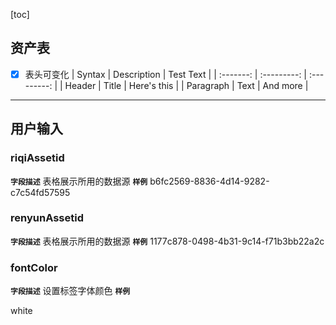 [toc]
## 资产表
+ [x] 表头可变化
   |  Syntax   | Description |  Test Text  |
   | :-------: | :---------: | :---------: |
   |  Header   |    Title    | Here's this |
   | Paragraph |    Text     |  And more   |

---
## 用户输入 
### riqiAssetid
**`字段描述`**
表格展示所用的数据源
**`样例`**
b6fc2569-8836-4d14-9282-c7c54fd57595

### renyunAssetid
**`字段描述`**
表格展示所用的数据源
**`样例`**
1177c878-0498-4b31-9c14-f71b3bb22a2c

### fontColor

**`字段描述`**
设置标签字体颜色
**`样例`**

white


